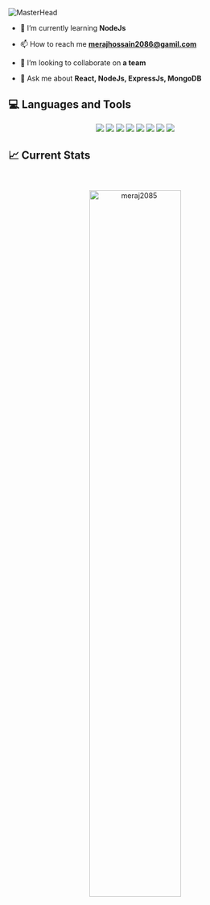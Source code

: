 ![MasterHead](https://github.com/meraj2085/meraj2085/blob/main/banner-img.png)

- 🌱 I’m currently learning **NodeJs**

- 📫 How to reach me **merajhossain2086@gamil.com**

- 👯 I’m looking to collaborate on **a team**

- 💬 Ask me about **React, NodeJs, ExpressJs, MongoDB**

## :computer: Languages and Tools

<p align="center">
<img src="https://github.com/meraj2085/meraj2085/blob/main/images/html-icon.svg"/>
<img src="https://github.com/meraj2085/meraj2085/blob/main/images/icons/css.png"/>
<img src="https://github.com/meraj2085/meraj2085/blob/main/images/icons/JavaScript.png"/>
<img src="https://github.com/meraj2085/meraj2085/blob/main/images/icons/react.png"/>
<img src="https://github.com/meraj2085/meraj2085/blob/main/images/icons/tailwind.png"/>
<img src="https://github.com/meraj2085/meraj2085/blob/main/images/icons/Bootsrap.png"/>
<img src="https://github.com/meraj2085/meraj2085/blob/main/images/icons/node.png"/>
<img src="https://github.com/meraj2085/meraj2085/blob/main/images/icons/express.png"/>
</p>

## :chart_with_upwards_trend: Current Stats
<br />
<p align="center">
  <img width="60%" src="https://github-readme-streak-stats.herokuapp.com/?user=meraj2085&" alt="meraj2085" />
</p>

